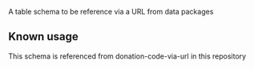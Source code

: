 A table schema to be reference via a URL from data packages

## Known usage

This schema is referenced from donation-code-via-url in this repository
